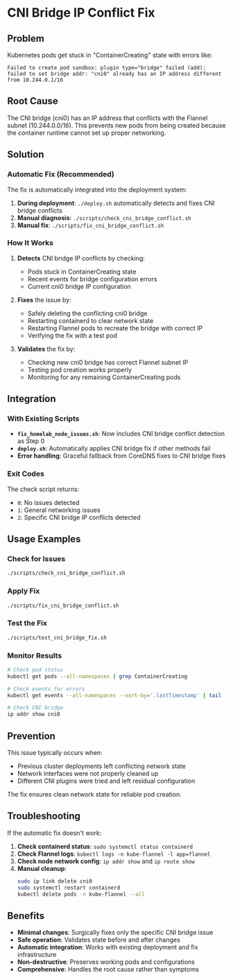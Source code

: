 # CNI Bridge IP Conflict Fix

## Problem

Kubernetes pods get stuck in "ContainerCreating" state with errors like:
```
Failed to create pod sandbox: plugin type="bridge" failed (add): failed to set bridge addr: "cni0" already has an IP address different from 10.244.0.1/16
```

## Root Cause

The CNI bridge (cni0) has an IP address that conflicts with the Flannel subnet (10.244.0.0/16). This prevents new pods from being created because the container runtime cannot set up proper networking.

## Solution

### Automatic Fix (Recommended)

The fix is automatically integrated into the deployment system:

1. **During deployment**: `./deploy.sh` automatically detects and fixes CNI bridge conflicts
2. **Manual diagnosis**: `./scripts/check_cni_bridge_conflict.sh`
3. **Manual fix**: `./scripts/fix_cni_bridge_conflict.sh`

### How It Works

1. **Detects** CNI bridge IP conflicts by checking:
   - Pods stuck in ContainerCreating state
   - Recent events for bridge configuration errors
   - Current cni0 bridge IP configuration

2. **Fixes** the issue by:
   - Safely deleting the conflicting cni0 bridge
   - Restarting containerd to clear network state
   - Restarting Flannel pods to recreate the bridge with correct IP
   - Verifying the fix with a test pod

3. **Validates** the fix by:
   - Checking new cni0 bridge has correct Flannel subnet IP
   - Testing pod creation works properly
   - Monitoring for any remaining ContainerCreating pods

## Integration

### With Existing Scripts

- **`fix_homelab_node_issues.sh`**: Now includes CNI bridge conflict detection as Step 0
- **`deploy.sh`**: Automatically applies CNI bridge fix if other methods fail
- **Error handling**: Graceful fallback from CoreDNS fixes to CNI bridge fixes

### Exit Codes

The check script returns:
- `0`: No issues detected
- `1`: General networking issues
- `2`: Specific CNI bridge IP conflicts detected

## Usage Examples

### Check for Issues
```bash
./scripts/check_cni_bridge_conflict.sh
```

### Apply Fix
```bash
./scripts/fix_cni_bridge_conflict.sh
```

### Test the Fix
```bash
./scripts/test_cni_bridge_fix.sh
```

### Monitor Results
```bash
# Check pod status
kubectl get pods --all-namespaces | grep ContainerCreating

# Check events for errors
kubectl get events --all-namespaces --sort-by='.lastTimestamp' | tail -10

# Check CNI bridge
ip addr show cni0
```

## Prevention

This issue typically occurs when:
- Previous cluster deployments left conflicting network state
- Network interfaces were not properly cleaned up
- Different CNI plugins were tried and left residual configuration

The fix ensures clean network state for reliable pod creation.

## Troubleshooting

If the automatic fix doesn't work:

1. **Check containerd status**: `sudo systemctl status containerd`
2. **Check Flannel logs**: `kubectl logs -n kube-flannel -l app=flannel`
3. **Check node network config**: `ip addr show` and `ip route show`
4. **Manual cleanup**: 
   ```bash
   sudo ip link delete cni0
   sudo systemctl restart containerd
   kubectl delete pods -n kube-flannel --all
   ```

## Benefits

- **Minimal changes**: Surgically fixes only the specific CNI bridge issue
- **Safe operation**: Validates state before and after changes
- **Automatic integration**: Works with existing deployment and fix infrastructure
- **Non-destructive**: Preserves working pods and configurations
- **Comprehensive**: Handles the root cause rather than symptoms